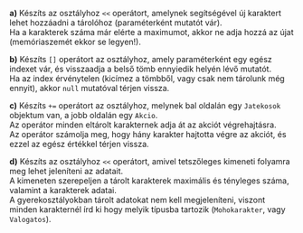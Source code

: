  

**a)** Készíts az osztályhoz `<<` operátort, amelynek segítségével új karaktert lehet hozzáadni a tárolóhoz (paraméterként mutatót vár).  
Ha a karakterek száma már elérte a maximumot, akkor ne adja hozzá az újat (memóriaszemét ekkor se legyen!).  


**b)** Készíts `[]` operátort az osztályhoz, amely paraméterként egy egész indexet vár, és visszaadja a belső tömb ennyiedik helyén lévő mutatót.  
Ha az index érvénytelen (kicímez a tömbből, vagy csak nem tárolunk még ennyit), akkor `null` mutatóval térjen vissza.  


**c)** Készíts `+=` operátort az osztályhoz, melynek bal oldalán egy `Jatekosok` objektum van, a jobb oldalán egy `Akcio`.  
Az operátor minden eltárolt karakternek adja át az akciót végrehajtásra.  
Az operátor számolja meg, hogy hány karakter hajtotta végre az akciót, és ezzel az egész értékkel térjen vissza.  


**d)** Készíts az osztályhoz `<<` operátort, amivel tetszőleges kimeneti folyamra meg lehet jeleníteni az adatait.  
A kimeneten szerepeljen a tárolt karakterek maximális és tényleges száma, valamint a karakterek adatai.  
A gyerekosztályokban tárolt adatokat nem kell megjeleníteni, viszont minden karakternél írd ki hogy melyik típusba tartozik (`Mohokarakter`, vagy `Valogatos`).  
